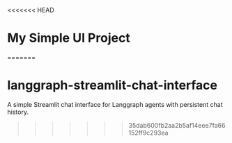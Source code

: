 <<<<<<< HEAD
# My Simple UI Project
=======
# langgraph-streamlit-chat-interface
A simple Streamlit chat interface for Langgraph agents with persistent chat history.
>>>>>>> 35dab600fb2aa2b5af14eee7fa66152ff9c293ea
